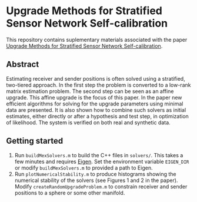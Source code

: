 # Upgrade Methods for Stratified Sensor Network Self-calibration
This repository contains suplementary materials associated with the paper [Upgrade Methods for Stratified Sensor Network Self-calibration](https://ieeexplore.ieee.org/abstract/document/9054025).

## Abstract
Estimating receiver and sender positions is often solved using a stratified, two-tiered approach. In the first step the problem is converted to a low-rank matrix estimation problem. The second step can be seen as an affine upgrade. This affine upgrade is the focus of this paper. In the paper new efficient algorithms for solving for the upgrade parameters using minimal data are presented. It is also shown how to combine such solvers as initial estimates, either directly or after a hypothesis and test step, in optimization of likelihood. The system is verified on both real and synthetic data.

## Getting started
1. Run `buildMexSolvers.m` to build the C++ files in `solvers/`. This takes a few minutes and requires [Eigen](http://eigen.tuxfamily.org). Set the environment variable `EIGEN_DIR` or modify `buildMexSolvers.m` to provided a path to Eigen.
2. Run `plotNumericalStability.m` to produce histograms showing the numerical stability of the solvers (see Figures 1 and 2 in the paper). Modify `createRandomUpgradeProblem.m` to constrain receiver and sender positions to a sphere or some other manifold.
